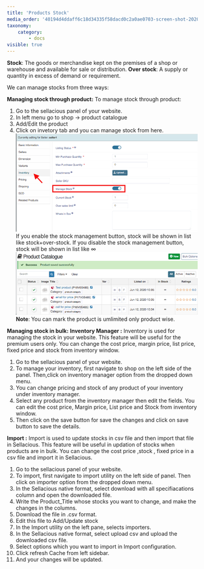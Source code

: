 ```yaml
---
title: 'Products Stock'
media_order: '40194d4ddaff6c18d34335f58dacd0c2a0ae0703-screen-shot-2020-06-12-at-73203-pm.png,manage stock.png,Screen Shot 2020-06-12 at 7.32.03 PM.png'
taxonomy:
    category:
        - docs
visible: true
---
```


**Stock**: The goods or merchandise kept on the premises of a shop or warehouse and available for sale or distribution.
**Over stock**: A supply or quantity in excess of demand or requirement.

We can manage stocks from three ways:

**Managing stock through product:** To manage stock through product:
1. Go to the sellacious panel of your website.
2. In left menu go to shop -> product catalogue
3. Add/Edit the product
4. Click on invetory tab and you can manage stock from here.
![](manage%20stock.png)
If you enable the stock management button, stock will be shown in list like stock+over-stock.
If you disable the stock management button, stock will be shown in list like ∞
![](Screen%20Shot%202020-06-12%20at%207.32.03%20PM.png)
**Note**: You can mark the product is umlimited only product wise.

**Managing stock in bulk:**
**Inventory Manager :** Inventory is used for managing the stock in your website. This feature will be useful for  the premium users only. You can change the cost price, margin price, list price, fixed price and stock from inventory window.
1. Go to the sellacious panel of your website.
2. To manage your inventory, first navigate to shop on the left side of the panel. Then,click on inventory manager      option from the dropped down menu.
3. You can change pricing and stock of any product of your inventory under inventory manager.
4. Select any product from the inventory manager then edit the fields. You can edit the cost price, Margin price,      List price and Stock from inventory window.
5. Then click on the save button for save the changes and click on save button to save the details.

**Import :** Import is used to update stocks in csv file and then import that file  in Sellacious. This feature will be useful in updation of stocks when products are in bulk. You can change the cost price ,stock , fixed price in a csv file and import it in Sellacious.
1.  Go to the sellacious panel of your website.
2. To import, first navigate to import utility on the left side of panel. Then click on importer option from the        dropped down menu.
3. In the Sellacious native format, select download with all specifiacations column and open the downloaded file.
4. Write the Product_Title whose stocks you want to change, and make the changes in the columns.
5. Download the file in .csv format.
6. Edit this file to Add/Update stock
7. In the Import utility on the left pane, selects importers.
8. In the Sellacious native format, select upload csv and upload the downloaded csv file.
9. Select options which you want to import in Import configuration.
10. Click refresh Cache from left sidebar.
11. And your changes will be updated.


